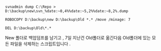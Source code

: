 
```

svnadmin dump C:\Repo > D:\backup\new\svn_%date:~0,4%%date:~5,2%%date:~8,2%.dump

ROBOCOPY D:\backup\new D:\backup\Old *.* /move /minage: 7

DEL D:\backup\Old\*.*

```

New 폴더로 백업덤프를 남기고 , 7일 지난건 Old폴더로 옮긴다음 Old폴더에 있는 모든 파일을 삭제하는 스크립트입니다 .